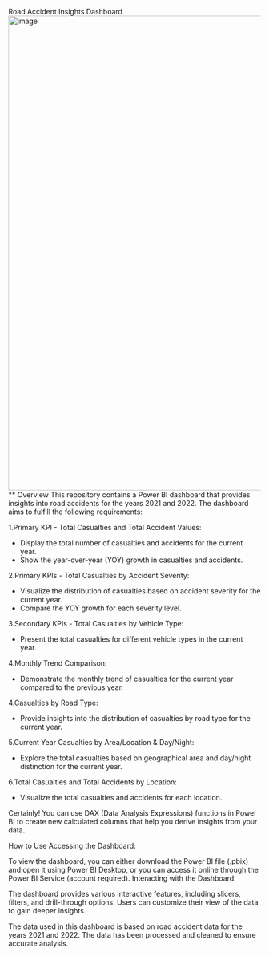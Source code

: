 
Road Accident Insights Dashboard
<img width="947" alt="image" src="https://github.com/Sumanth0418/Road-Accident-Analysis-project/assets/125894317/61dd065a-d672-4285-8fbd-e3bdf3612247">
**
Overview
This repository contains a Power BI dashboard that provides insights into road accidents for the years 2021 and 2022. 
The dashboard aims to fulfill the following requirements:

1.Primary KPI - Total Casualties and Total Accident Values:

- Display the total number of casualties and accidents for the current year.
- Show the year-over-year (YOY) growth in casualties and accidents.
  
2.Primary KPIs - Total Casualties by Accident Severity:

 - Visualize the distribution of casualties based on accident severity for the current year.
 - Compare the YOY growth for each severity level.
 
3.Secondary KPIs - Total Casualties by Vehicle Type:

- Present the total casualties for different vehicle types in the current year.

4.Monthly Trend Comparison:

- Demonstrate the monthly trend of casualties for the current year compared to the previous year.

4.Casualties by Road Type:

- Provide insights into the distribution of casualties by road type for the current year.

5.Current Year Casualties by Area/Location & Day/Night:

- Explore the total casualties based on geographical area and day/night distinction for the current year.

6.Total Casualties and Total Accidents by Location:

- Visualize the total casualties and accidents for each location.

Certainly! You can use DAX (Data Analysis Expressions) functions in Power BI to create new calculated columns that help you derive insights from your data.

How to Use
Accessing the Dashboard:

To view the dashboard, you can either download the Power BI file (.pbix) and open it using Power BI Desktop, or you can access it online through the Power BI Service (account required).
Interacting with the Dashboard:

The dashboard provides various interactive features, including slicers, filters, and drill-through options. Users can customize their view of the data to gain deeper insights.


The data used in this dashboard is based on road accident data for the years 2021 and 2022. The data has been processed and cleaned to ensure accurate analysis.




